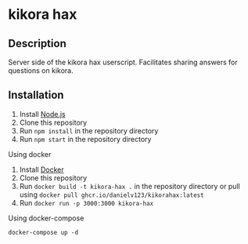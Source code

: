 # kikora hax

## Description

Server side of the kikora hax userscript. Facilitates sharing answers for questions on kikora.

## Installation

1. Install [Node.js](https://nodejs.org/en/download/)
2. Clone this repository
3. Run `npm install` in the repository directory
4. Run `npm start` in the repository directory

Using docker

1. Install [Docker](https://docs.docker.com/get-docker/)
2. Clone this repository
3. Run `docker build -t kikora-hax .` in the repository directory or pull using `docker pull ghcr.io/danielv123/kikorahax:latest`
4. Run `docker run -p 3000:3000 kikora-hax`

Using docker-compose

    docker-compose up -d
